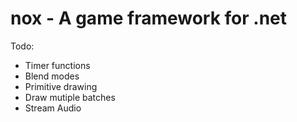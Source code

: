 # nox - A game framework for .net

Todo:
- Timer functions
- Blend modes
- Primitive drawing
- Draw mutiple batches
- Stream Audio